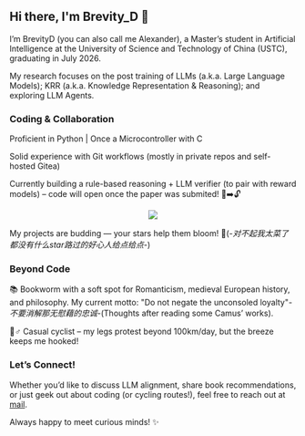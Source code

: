 ## Hi there, I'm Brevity_D 👋

I’m BrevityD (you can also call me Alexander), a Master’s student in Artificial Intelligence at the University of Science and Technology of China (USTC), graduating in July 2026. 

My research focuses on the post training of LLMs (a.k.a. Large Language Models); KRR (a.k.a. Knowledge Representation & Reasoning); and exploring LLM Agents.

### Coding & Collaboration

Proficient in Python | Once a Microcontroller with C

Solid experience with Git workflows (mostly in private repos and self-hosted Gitea) 

Currently building a rule-based reasoning + LLM verifier (to pair with reward models) – code will open once the paper was submited! 📄➡️🔓

<div align="center"> <img src="https://github-readme-streak-stats.herokuapp.com/?user=sun0225SUN" /> </div>

My projects are budding — your stars help them bloom! 🌟(*-对不起我太菜了都没有什么star路过的好心人给点给点-*)

### Beyond Code
📚 Bookworm with a soft spot for Romanticism, medieval European history, and philosophy. My current motto: "Do not negate the unconsoled loyalty"*-不要消解那无慰藉的忠诚-*(Thoughts after reading some Camus’ works). 

🚴♂️ Casual cyclist – my legs protest beyond 100km/day, but the breeze keeps me hooked!

### Let’s Connect!
Whether you’d like to discuss LLM alignment, share book recommendations, or just geek out about coding (or cycling routes!), feel free to reach out at [mail](brevity_d@mail.ustc.edu.cn). 

Always happy to meet curious minds! ✨

<!--
**BrevityD/BrevityD** is a ✨ _special_ ✨ repository because its `README.md` (this file) appears on your GitHub profile.

Here are some ideas to get you started:

- 🔭 I’m currently working on ...
- 🌱 I’m currently learning ...
- 👯 I’m looking to collaborate on ...
- 🤔 I’m looking for help with ...
- 💬 Ask me about ...
- 📫 How to reach me: ...
- 😄 Pronouns: ...
- ⚡ Fun fact: ...
-->

<!-- [![Anurag's GitHub stats](https://github-readme-stats.vercel.app/api?username=BrevityD)](https://github.com/anuraghazra/github-readme-stats) -->


<!-- <div align="center"> <img src="https://activity-graph.herokuapp.com/graph?username=sun0225SUN&theme=xcode" /> </div>

<div align="center"> <img src="https://metrics.lecoq.io/sun0225SUN?template=classic&config.timezone=Asia%2FShanghai"> </div> -->